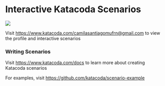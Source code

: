 # Interactive Katacoda Scenarios

[![](http://shields.katacoda.com/katacoda/camilasantiagomufrn@gmail.com/count.svg)](https://www.katacoda.com/camilasantiagomufrn@gmail.com "Get your profile on Katacoda.com")

Visit https://www.katacoda.com/camilasantiagomufrn@gmail.com to view the profile and interactive scenarios

### Writing Scenarios
Visit https://www.katacoda.com/docs to learn more about creating Katacoda scenarios

For examples, visit https://github.com/katacoda/scenario-example
